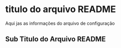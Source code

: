 # titulo do arquivo README

Aqui jas as informações do arquivo de configuração


## Sub Titulo do Arquivo README

